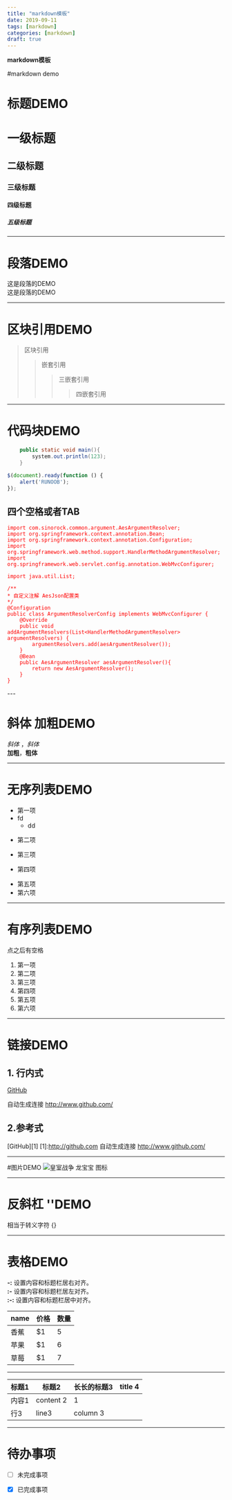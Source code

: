 ```yaml
---
title: "markdown模板"
date: 2019-09-11
tags: [markdown]
categories: [markdown]
draft: true
---
```


**markdown模板**
<!--more-->
#markdown demo
# 标题DEMO
# 一级标题
## 二级标题
### 三级标题
#### 四级标题
##### 五级标题

---
# 段落DEMO
这是段落的DEMO  
这是段落的DEMO
  
---
# 区块引用DEMO
> 区块引用
> > 嵌套引用
> > >三嵌套引用
> > > > 四嵌套引用

---
# 代码块DEMO
```java
    public static void main(){
	    system.out.println(123);
    }
```

```javascript
$(document).ready(function () {
    alert('RUNOOB');
});
```

## 四个空格或者TAB
<font color="red">

    import com.sinorock.common.argument.AesArgumentResolver;
    import org.springframework.context.annotation.Bean;
	import org.springframework.context.annotation.Configuration;
	import org.springframework.web.method.support.HandlerMethodArgumentResolver;
	import org.springframework.web.servlet.config.annotation.WebMvcConfigurer;

	import java.util.List;

	/**
 	* 自定义注解 AesJson配置类
 	*/
	@Configuration
	public class ArgumentResolverConfig implements WebMvcConfigurer {
    	@Override
    	public void addArgumentResolvers(List<HandlerMethodArgumentResolver> argumentResolvers)	{
        	argumentResolvers.add(aesArgumentResolver());
    	}
    	@Bean
    	public AesArgumentResolver aesArgumentResolver(){
    	    return new AesArgumentResolver();
    	}
	}
</font>
---

# 斜体 加粗DEMO
*斜体* ，_斜体_  
**加粗**，__粗体__  

----
# 无序列表DEMO
- 第一项
 - fd
     - dd
+   第二项
-   第三项
+   第四项
-   第五项
-   第六项

---
# 有序列表DEMO
点之后有空格

1. 第一项
2. 第二项
3. 第三项
4. 第四项
5. 第五项
6. 第六项

---
# 链接DEMO
## 1. 行内式
[GitHub](http://github.com)

自动生成连接  <http://www.github.com/>
## 2.参考式
[GitHub][1]
[1]:http://github.com
自动生成连接  <http://www.github.com/>

---
#图片DEMO
![皇室战争 龙宝宝 图标](https://cdn.statsroyale.com/images/cards/full/baby_dragon.png "皇室战争 龙宝宝")

---

# 反斜杠 ''DEMO
相当于转义字符 \{\}

---
# 表格DEMO
**-:**  设置内容和标题栏居右对齐。  
**:-**  设置内容和标题栏居左对齐。  
**:-:** 设置内容和标题栏居中对齐。

 
|name |价格|数量|
|-|-|-|
|香蕉 | $1 | 5 |
|苹果 | $1 | 6 |
|草莓 | $1 | 7 |

---

| 标题1 | 标题2   | 长长的标题3 | title 4 |
| ----- | --------- | ----------- | ------- |
| 内容1 | content 2 | 1           |         |
| 行3  | line3     | column 3    |         |

---
# 待办事项
- [ ] 未完成事项

- [x] 已完成事项